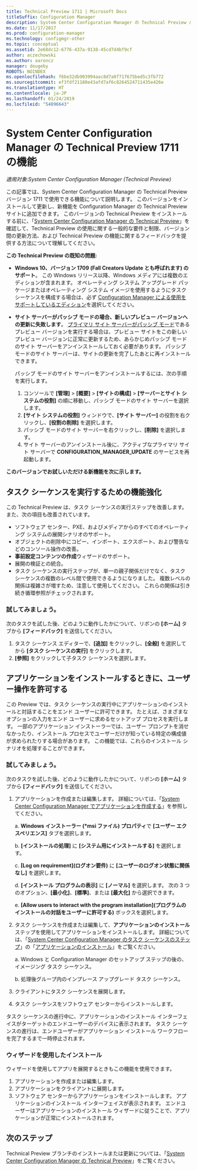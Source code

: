 ```yaml
---
title: Technical Preview 1711 | Microsoft Docs
titleSuffix: Configuration Manager
description: System Center Configuration Manager の Technical Preview バージョン 1711 で使用できる機能について説明します。
ms.date: 11/17/2017
ms.prod: configuration-manager
ms.technology: configmgr-other
ms.topic: conceptual
ms.assetid: 2e68dc12-6776-437a-9138-45cd7d4bf9cf
author: aczechowski
ms.author: aaroncz
manager: dougeby
ROBOTS: NOINDEX
ms.openlocfilehash: f6be32db903994aac8d7a0f71f675bed5c3fb772
ms.sourcegitcommit: ef3fdf21180e43afd7af6c8264524711435e426e
ms.translationtype: HT
ms.contentlocale: ja-JP
ms.lasthandoff: 01/24/2019
ms.locfileid: "54896643"
---
```

# <a name="capabilities-in-technical-preview-1711-for-system-center-configuration-manager"></a>System Center Configuration Manager の Technical Preview 1711 の機能

*適用対象:System Center Configuration Manager (Technical Preview)*

この記事では、System Center Configuration Manager の Technical Preview バージョン 1711 で使用できる機能について説明します。 このバージョンをインストールして更新し、新機能を Configuration Manager の Technical Preview サイトに追加できます。 このバージョンの Technical Preview をインストールする前に、「[System Center Configuration Manager の Technical Preview](../../core/get-started/technical-preview.md)」を確認して、Technical Preview の使用に関する一般的な要件と制限、バージョン間の更新方法、および Technical Preview の機能に関するフィードバックを提供する方法について理解してください。     


<!--  Known Issues Template   
**Known Issues in this Technical Preview:**
-   **Issue Name**. Details
    Workaround details.
-->
**この Technical Preview の既知の問題:**
- **Windows 10、バージョン 1709 (Fall Creators Update とも呼ばれます) のサポート**。  この Windows リリース以降、Windows メディアには複数のエディションが含まれます。 オペレーティング システム アップグレード パッケージまたはオペレーティング システム イメージを使用するようにタスク シーケンスを構成する場合は、必ず [Configuration Manager による使用をサポートしているエディション](/sccm/core/plan-design/configs/support-for-windows-10#windows-10-as-a-client)を選択してください。
- **サイト サーバーがパッシブ モードの場合、新しいプレビュー バージョンへの更新に失敗します**。 [プライマリ サイト サーバーがパッシブ モード](/sccm/core/get-started/capabilities-in-technical-preview-1706#site-server-role-high-availability)であるプレビュー バージョンを実行する場合は、プレビュー サイトをこの新しいプレビュー バージョンに正常に更新するため、あらかじめパッシブ モードのサイト サーバーをアンインストールしておく必要があります。 パッシブ モードのサイト サーバーは、サイトの更新を完了したあとに再インストールできます。

  パッシブ モードのサイト サーバーをアンインストールするには、次の手順を実行します。
  1. コンソールで **[管理]** > **[概要]** > **[サイトの構成]** > **[サーバーとサイト システムの役割]** の順に移動し、パッシブ モードのサイト サーバーを選択します。
  2. **[サイト システムの役割]** ウィンドウで、**[サイト サーバー]** の役割を右クリックし、**[役割の削除]** を選択します。
  3. パッシブ モードのサイト サーバーを右クリックし、**[削除]** を選択します。
  4. サイト サーバーのアンインストール後に、アクティブなプライマリ サイト サーバーで **CONFIGURATION_MANAGER_UPDATE** のサービスを再起動します。

**このバージョンでお試しいただける新機能を次に示します。**  

<!--  Section Template
##  FEATURE
### Procedure 1
### Try it out!  
 Try to complete the following tasks and then send us **Feedback** from the **Home** tab of the Ribbon to let us know how it worked:
 -  Task 1
 -  Task 2              
-->

## <a name="improvements-to-run-task-sequence"></a>タスク シーケンスを実行するための機能強化
<!-- 1261338 -->

この Technical Preview は、タスク シーケンスの実行ステップを改善します。 また、次の項目も改善されています。

 - ソフトウェア センター、PXE、およびメディアからのすべてのオペレーティング システムの展開シナリオのサポート。
 - オブジェクトの削除中にコピー、インポート、エクスポート、および警告などのコンソール操作の改善。
 - **事前設定コンテンツの作成**ウィザードのサポート。
 - 展開の検証との統合。
 - タスク シーケンスの実行ステップが、単一の親子関係だけでなく、タスク シーケンスの複数のレベル間で使用できるようになりました。 複数レベルの関係は複雑さが増すため、注意して使用してください。 これらの関係は引き続き循環参照がチェックされます。

### <a name="try-it-out"></a>試してみましょう。  

次のタスクを試した後、どのように動作したかについて、リボンの **[ホーム]** タブから **[フィードバック]** を送信してください。

1. タスク シーケンス エディターで、**[追加]** をクリックし、**[全般]** を選択してから **[タスク シーケンスの実行]** をクリックします。
2. **[参照]** をクリックして子タスク シーケンスを選択します。

## <a name="allow-user-interaction-when-installing-an-application----1356976---"></a>アプリケーションをインストールするときに、ユーザー操作を許可する <!-- 1356976 -->

この Preview では、タスク シーケンスの実行中にアプリケーションのインストールと対話することをエンド ユーザーに許可できます。 たとえば、さまざまなオプションの入力をエンド ユーザーに求めるセットアップ プロセスを実行します。 一部のアプリケーション インストーラーでは、ユーザー プロンプトを消せなかったり、インストール プロセスでユーザーだけが知っている特定の構成値が求められたりする場合があります。 この機能では、これらのインストール シナリオを処理することができます。

### <a name="try-it-out"></a>試してみましょう。

次のタスクを試した後、どのように動作したかについて、リボンの **[ホーム]** タブから **[フィードバック]** を送信してください。

1.  アプリケーションを作成または編集します。 詳細については、「[System Center Configuration Manager でアプリケーションを作成する](/sccm/apps/deploy-use/create-applications)」を参照してください。

    a. **Windows インストーラー (\*msi ファイル) プロパティ**で **[ユーザー エクスペリエンス]** タブを選択します。

    b. **[インストールの処理]** に **[システム用にインストールする]** を選択します。

    c. **[Log on requirement]\(ログオン要件\)** に **[ユーザーのログオン状態に関係なし]** を選択します。

    d. **[インストール プログラムの表示]** に **[ノーマル]** を選択します。 次の 3 つのオプション、**[最小化]**、**[標準]**、または **[最大化]** から選択できます。

    e. **[Allow users to interact with the program installation]\(プログラムのインストールの対話をユーザーに許可する\)** ボックスを選択します。

2.  タスク シーケンスを作成または編集して、**アプリケーションのインストール** ステップを使用してアプリケーションをインストールします。 詳細については、「[System Center Configuration Manager のタスク シーケンスのステップ](/sccm/osd/understand/task-sequence-steps)」の「[アプリケーションのインストール](/sccm/osd/understand/task-sequence-steps#BKMK_InstallApplication)」をご覧ください。

    a. Windows と Configuration Manager のセットアップ ステップの後の、イメージング タスク シーケンス。

    b. 処理後グループ内のインプレース アップグレード タスク シーケンス。

3.  クライアントにタスク シーケンスを展開します。
4.  タスク シーケンスをソフトウェア センターからインストールします。

タスク シーケンスの進行中に、アプリケーションのインストール インターフェイスがターゲットのエンドユーザーのデバイスに表示されます。 タスク シーケンスの進行は、エンドユーザーがアプリケーション インストール ワークフローを完了するまで一時停止されます。

### <a name="install-using-the-wizard"></a>ウィザードを使用したインストール

ウィザードを使用してアプリを展開するときもこの機能を使用できます。

1. アプリケーションを作成または編集します。
2. アプリケーションをクライアントに展開します。
3. ソフトウェア センターからアプリケーションをインストールします。 アプリケーションのインストール インターフェイスが表示されます。 エンドユーザーはアプリケーションのインストール ウィザードに従うことで、アプリケーションが正常にインストールされます。




<!-- When we have another H2 in this topic, Add this Next Steps section back in.  -->

## <a name="next-steps"></a>次のステップ
Technical Preview ブランチのインストールまたは更新については、「[System Center Configuration Manager の Technical Preview](/sccm/core/get-started/technical-preview)」をご覧ください。    
